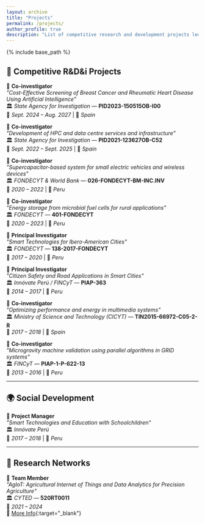 ```yaml
---
layout: archive
title: "Projects"
permalink: /projects/
author_profile: true
description: "List of competitive research and development projects led or co-led by Manuel Castillo-Cara."
---
```


{% include base_path %}

## 🚀 **Competitive R&D&i Projects**

📌 **Co-investigator**  
*"Cost-Effective Screening of Breast Cancer and Rheumatic Heart Disease Using Artificial Intelligence"*  
🏛️ *State Agency for Investigation* — **PID2023-150515OB-I00**  
📅 *Sept. 2024 – Aug. 2027* | 📍 *Spain*

📌 **Co-investigator**  
*"Development of HPC and data centre services and infrastructure"*  
🏛️ *State Agency for Investigation* — **PID2021-123627OB-C52**  
📅 *Sept. 2022 – Sept. 2025* | 📍 *Spain*

📌 **Co-investigator**  
*"Supercapacitor-based system for small electric vehicles and wireless devices"*  
🏛️ *FONDECYT & World Bank* — **026-FONDECYT-BM-INC.INV**  
📅 *2020 – 2022* | 📍 *Peru*

📌 **Co-investigator**  
*"Energy storage from microbial fuel cells for rural applications"*  
🏛️ *FONDECYT* — **401-FONDECYT**  
📅 *2020 – 2023* | 📍 *Peru*

📌 **Principal Investigator**  
*"Smart Technologies for Ibero-American Cities"*  
🏛️ *FONDECYT* — **138-2017-FONDECYT**  
📅 *2017 – 2020* | 📍 *Peru*

📌 **Principal Investigator**  
*"Citizen Safety and Road Applications in Smart Cities"*  
🏛️ *Innóvate Perú / FINCyT* — **PIAP-363**  
📅 *2014 – 2017* | 📍 *Peru*

📌 **Co-investigator**  
*"Optimizing performance and energy in multimedia systems"*  
🏛️ *Ministry of Science and Technology (CICYT)* — **TIN2015-66972-C05-2-R**  
📅 *2017 – 2018* | 📍 *Spain*

📌 **Co-investigator**  
*"Microgravity machine validation using parallel algorithms in GRID systems"*  
🏛️ *FINCyT* — **PIAP-1-P-622-13**  
📅 *2013 – 2016* | 📍 *Peru*

---

## 🌍 **Social Development**

📌 **Project Manager**  
*"Smart Technologies and Education with Schoolchildren"*  
🏛️ *Innóvate Perú*  
📅 *2017 – 2018* | 📍 *Peru*

---

## 🔗 **Research Networks**

📌 **Team Member**  
*"AgIoT: Agricultural Internet of Things and Data Analytics for Precision Agriculture"*  
🏛️ *CYTED* — **520RT0011**  
📅 *2021 – 2024*  
🔗 [More Info](http://www.cyted.org/AgIoT){:target="_blank"}

<!--
---

## 🏭 **Process & Industrial Development**

📌 **Project Manager**  
*"Automation System for Postgraduate Academic and Administrative Activities at UNI"*  
🏛️ *SNIP Project*  
📅 *2016* | 📍 *Peru*
-->